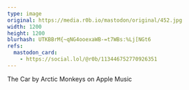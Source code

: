 ```yaml
---
type: image
original: https://media.r0b.io/mastodon/original/452.jpg
width: 1200
height: 1200
blurhash: UTKBBrM{~qNG4ooexaWB-=t7WBs:%Lj[NGt6
refs:
  mastodon_card:
    - https://social.lol/@r0b/113446752770926351
---
```


The Car by Arctic Monkeys on Apple Music
